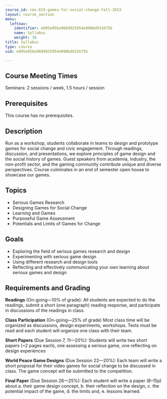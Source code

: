 ```yaml
---
course_id: cms-615-games-for-social-change-fall-2013
layout: course_section
menu:
  leftnav:
    identifier: e095e95be9689925954e090bd931675b
    name: Syllabus
    weight: 10
title: Syllabus
type: course
uid: e095e95be9689925954e090bd931675b

---
```


Course Meeting Times
--------------------

Seminars: 2 sessions / week, 1.5 hours / session

Prerequisites
-------------

This course has no prerequisites.

Description
-----------

Run as a workshop, students collaborate in teams to design and prototype games for social change and civic engagement. Through readings, discussion, and presentations, we explore principles of game design and the social history of games. Guest speakers from academia, industry, the non-profit sector, and the gaming community contribute unique and diverse perspectives. Course culminates in an end of semester open house to showcase our games.

Topics
------

*   Serious Games Research
*   Designing Games for Social Change
*   Learning and Games
*   Purposeful Game Assessment
*   Potentials and Limits of Games for Change

Goals
-----

*   Exploring the field of serious games research and design
*   Experimenting with serious game design
*   Using different research and design tools
*   Reflecting and effectively communicating your own learning about serious games and design

Requirements and Grading
------------------------

**Readings** (On-going—10% of grade): All students are expected to do the readings, submit a short (one paragraph) reading response, and participate in discussions of the readings in class.

**Class Participation** (On-going—25% of grade) Most class time will be organized as discussions, design experiments, workshops. Texts must be read and each student will organize one class with their team.

**Short Papers** (Due Session 7, 11—20%): Students will write two short papers (~2 pages each), one assessing a serious game, one reflecting on design experiences

**World Peace Game Designs** (Due Session 22—20%): Each team will write a short proposal for their video games for social change to be discussed in class. The game concept will be submitted to the competition.

**Final Paper** (Due Session 26—25%): Each student will write a paper (8–15p) about a. their game design concept, b. their reflection on the design, c. the potential impact of the game, d. the limits and, e. lessons learned.
